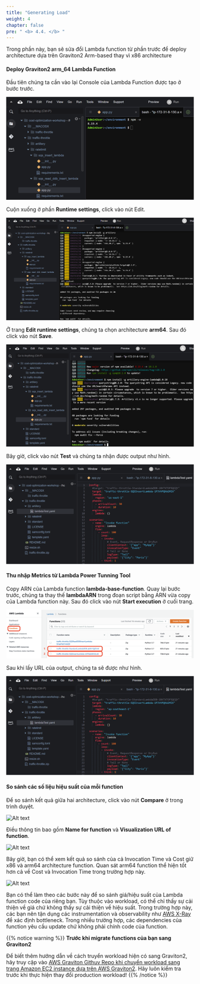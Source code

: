 ```yaml
---
title: "Generating Load"
weight: 4
chapter: false
pre: " <b> 4.4. </b> "
---
```


Trong phần này, bạn sẽ sửa đổi Lambda function từ phần trước để deploy architecture dựa trên Graviton2 Arm-based thay vì x86 architecture

#### Deploy Graviton2 arm_64 Lambda Function

Đầu tiên chúng ta cần vào lại Console của Lambda Function được tạo ở bước trước.

![Alt text](image.png)

Cuộn xuống ở phần **Runtime settings**, click vào nút Edit.

![Alt text](image-1.png)

Ở trang **Edit runtime settings**, chúng ta chọn architecture **arm64**. Sau đó click vào nút **Save**.

![Alt text](image-2.png)

Bây giờ, click vào nút **Test** và chúng ta nhận được output như hình.

![Alt text](image-3.png)

#### Thu nhập Metrics từ Lambda Power Tunning Tool

Copy ARN của Lambda function **lambda-base-function**. Quay lại bước trước, chúng ta thay thế **lambdaARN** trong đoạn script bằng ARN vừa copy của Lambda function này. Sau đó click vào nút **Start execution** ở cuối trang.

![Alt text](image-4.png)

Sau khi lấy URL của output, chúng ta sẽ được như hình.

![Alt text](image-5.png)

#### So sánh các số liệu hiệu suất của mỗi function

Để so sánh kết quả giữa hai architecture, click vào nút **Compare** ở trong trình duyệt.

![Alt text](image-6.png)

Điều thông tin bao gồm **Name for function** và **Visualization URL of function**.

![Alt text](image-7.png)

Bây giờ, bạn có thể xem kết quả so sánh của cả Invocation Time và Cost giữ x86 và arm64 architecture function. Quan sát arm64 function thể hiện tốt hơn cả về Cost và Invocation Time trong trường hợp này.

![Alt text](image-8.png)

Bạn có thể làm theo các bước này để so sánh giá/hiệu suất của Lambda function code của riêng bạn. Tùy thuộc vào workload, có thể chỉ thấy sự cải thiện về giá chứ không thấy sự cải thiện về hiệu suất. Trong trường hợp này, các bạn nên tận dụng các instrumentation và observability như [AWS X-Ray](https://aws.amazon.com/xray/) để xác định bottleneck. Trong nhiều trường hợp, các dependencies của function yêu cầu update chứ không phải chính code của function.

{{% notice warning %}}
**Trước khi migrate functions của bạn sang Graviton2**

Để biết thêm hướng dẫn về cách truyển workload hiện có sang Graviton2, hãy truy cập vào [AWS Graviton Githuv Repo khi chuyển workload sang trang Amazon EC2 instance dựa trên AWS Graviton2](https://github.com/aws/aws-graviton-getting-started/blob/main/transition-guide.md). Hãy luôn kiểm tra trước khi thực hiện thay đổi production workload!
{{% /notice %}}







